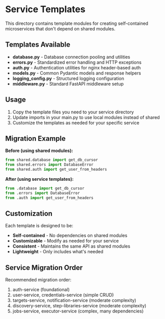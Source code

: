 # Service Templates

This directory contains template modules for creating self-contained microservices that don't depend on shared modules.

## Templates Available

- **database.py** - Database connection pooling and utilities
- **errors.py** - Standardized error handling and HTTP exceptions
- **auth.py** - Authentication utilities for nginx header-based auth
- **models.py** - Common Pydantic models and response helpers
- **logging_config.py** - Structured logging configuration
- **middleware.py** - Standard FastAPI middleware setup

## Usage

1. Copy the template files you need to your service directory
2. Update imports in your main.py to use local modules instead of shared
3. Customize the templates as needed for your specific service

## Migration Example

**Before (using shared modules):**
```python
from shared.database import get_db_cursor
from shared.errors import DatabaseError
from shared.auth import get_user_from_headers
```

**After (using service templates):**
```python
from .database import get_db_cursor
from .errors import DatabaseError
from .auth import get_user_from_headers
```

## Customization

Each template is designed to be:
- **Self-contained** - No dependencies on shared modules
- **Customizable** - Modify as needed for your service
- **Consistent** - Maintains the same API as shared modules
- **Lightweight** - Only includes what's needed

## Service Migration Order

Recommended migration order:
1. auth-service (foundational)
2. user-service, credentials-service (simple CRUD)
3. targets-service, notification-service (moderate complexity)
4. discovery-service, step-libraries-service (moderate complexity)
5. jobs-service, executor-service (complex, many dependencies)